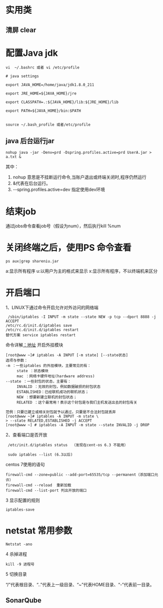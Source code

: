 # 实用类
## 清屏 clear

# 配置Java jdk

```
vi  ~/.bashrc 或者 vi /etc/profile

# java settings

export JAVA_HOME=/home/java/jdk1.8.0_211

export JRE_HOME=${JAVA_HOME}/jre

export CLASSPATH=.:${JAVA_HOME}/lib:${JRE_HOME}/lib

export PATH=${JAVA_HOME}/bin:$PATH


source ~/.bash_profile 或者/etc/profile

```

## java 后台运行jar

```
nohup java -jar -Denv=prd -Dspring.profiles.active=prd UserA.jar > a.txt &

```
其中：
 1. nohup 意思是不挂断运行命令,当账户退出或终端关闭时,程序仍然运行
2. &代表在后台运行。
3. --spring.profiles.active=dev 指定使用dev环境

# 结束job
通过jobs命令查看job号（假设为num），然后执行kill %num

# 关闭终端之后，使用PS 命令查看

```
ps aux|grep shareniu.jar

```
 a:显示所有程序 
 u:以用户为主的格式来显示 
 x:显示所有程序，不以终端机来区分

# 开启端口
1、LINUX下通过命令开启允许对外访问的网络端

```
 /sbin/iptables -I INPUT -m state --state NEW -p tcp --dport 8888 -j ACCEPT 
/etc/rc.d/init.d/iptables save 
/etc/rc.d/init.d/iptables restart
替代方案 service iptables restart

```
命令详解[：地址](http://linux.vbird.org/linux_server/0250simple_firewall.php#netfilter_syntax)
开启外挂模块


```
[root@www ~]# iptables -A INPUT [-m state] [--state状态] 
选项与参数：
-m ：一些iptables 的外挂模块，主要常见的有：
     state ：状态模块
     mac ：网络卡硬件地址(hardware address)
--state ：一些封包的状态，主要有：
     INVALID ：无效的封包，例如数据破损的封包状态
     ESTABLISHED：已经联机成功的联机状态；
     NEW ：想要新建立联机的封包状态；
     RELATED ：这个最常用！表示这个封包是与我们主机发送出去的封包有关

范例：只要已建立或相关封包就予以通过，只要是不合法封包就丢弃 
[root@www ~]# iptables -A INPUT -m state \ 
> --state RELATED,ESTABLISHED -j ACCEPT 
[root@www ~] # iptables -A INPUT -m state --state INVALID -j DROP
```



2、查看端口是否开放 

```
 /etc/init.d/iptables status  （发现在cent-os 6.3 不能用）
 
 sudo iptables --list (6.3以后)

```

centos 7使用的语句
```
firewall-cmd --zone=public --add-port=65535/tcp --permanent（添加端口允许）
firewall-cmd --reload  重新加载
firewall-cmd --list-port 列出开放的端口
```


3 显示配置的规则

```
iptables-save
```
# netstat 常用参数

```
Netstat -ano
```

4 杀掉进程

```
kill -9 进程号

```

5 切换目录

“/”代表根目录、“..”代表上一级目录、“~”代表HOME目录、“-”代表前一目录。

## SonarQube
